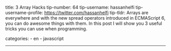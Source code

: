 title: 3 Array Hacks
tip-number: 64
tip-username: hassanhelfi
tip-username-profile: https://twitter.com/hassanhelfi
tip-tldr: Arrays are everywhere and with the new spread operators introduced in ECMAScript 6, you can do awesome things with them. In this post I will show you 3 useful tricks you can use when programming.

categories: - en - javascript

---
